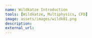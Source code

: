 ```yaml
---
name: Wildkatze Introduction
tools: [Wildkatze, Multiphysics, CFD]
image: assets/images/wildk01.png
description: 
external_url: 
---
```



